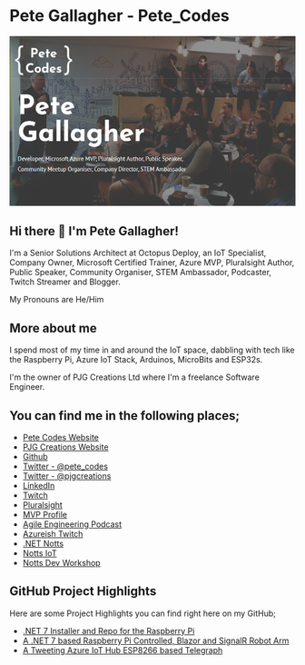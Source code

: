 # Pete Gallagher - Pete_Codes


![Pete Gallagher](/images/Twitch-StreamPreview.png)

## Hi there 👋 I'm Pete Gallagher! 

I'm a Senior Solutions Architect at Octopus Deploy, an IoT Specialist, Company Owner, Microsoft Certified Trainer, Azure MVP, Pluralsight Author, Public Speaker, Community Organiser, STEM Ambassador, Podcaster, Twitch Streamer and Blogger.

My Pronouns are He/Him

## More about me

I spend most of my time in and around the IoT space, dabbling with tech like the Raspberry Pi, Azure IoT Stack, Arduinos, MicroBits and ESP32s.

I'm the owner of PJG Creations Ltd where I'm a freelance Software Engineer.

## You can find me in the following places;

- [Pete Codes Website](https://www.petecodes.co.uk "Pete Codes Website")
- [PJG Creations Website](https://www.pjgcreations.co.uk "PJG Creations Website")
- [Github](https://github.com/pjgpetecodes "Github")
- [Twitter - @pete_codes](https://twitter.com/pete_codes "Twitter - Pete Codes")
- [Twitter - @pjgcreations](https://twitter.com/pjgcreations "Twitter - PJG Creations")
- [LinkedIn](https://www.linkedin.com/in/pjgcreations/ "LinkedIn")
- [Twitch](https://www.twitch.tv/pete_codes "Twitch")
- [Pluralsight](https://www.pluralsight.com/authors/peter-gallagher "Pluralsight")
- [MVP Profile](https://mvp.microsoft.com/en-us/PublicProfile/5003506 "MVP Profile")
- [Agile Engineering Podcast](https://agileengineeringpodcast.com/ "Agile Engineering Podcast")
- [Azureish Twitch](https://www.twitch.tv/azureishlive "Azureish Twitch")
- [.NET Notts](https://www.dotnetnotts.co.uk/ ".NET Notts")
- [Notts IoT](https://www.nottsiot.co.uk/ "Notts IoT")
- [Notts Dev Workshop](https://www.nottsdevworkshop.co.uk/ "Notts Dev Workshop")

## GitHub Project Highlights

Here are some Project Highlights you can find right here on my GitHub;

- [.NET 7 Installer and Repo for the Raspberry Pi](https://github.com/pjgpetecodes/dotnet5pi ".NET 5 Installer and Repo for the Raspberry Pi")
- [A .NET 7 based Raspberry Pi Controlled, Blazor and SignalR Robot Arm](https://github.com/pjgpetecodes/rpirobot "A .NET 7 based Raspberry Pi Controlled, Blazor and SignalR Robot Arm")
- [A Tweeting Azure IoT Hub ESP8266 based Telegraph](https://github.com/pjgpetecodes/AzureIoTTelegraph "A Tweeting Azure IoT Hub ESP8266 based Telegraph")

<!--
**pjgpetecodes/pjgpetecodes** is a ✨ _special_ ✨ repository because its `README.md` (this file) appears on your GitHub profile.

Here are some ideas to get you started:

- 🔭 I’m currently working on ...
- 🌱 I’m currently learning ...
- 👯 I’m looking to collaborate on ...
- 🤔 I’m looking for help with ...
- 💬 Ask me about ...
- 📫 How to reach me: ...
- 😄 Pronouns: ...
- ⚡ Fun fact: ...
-->
